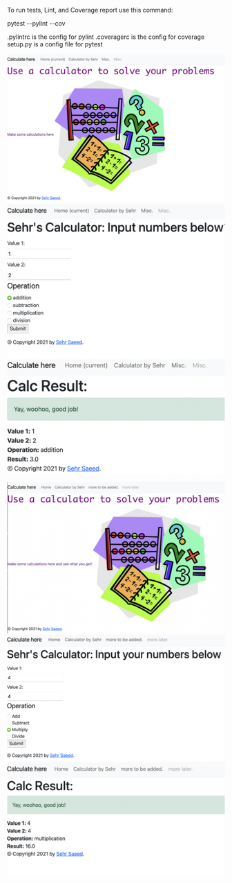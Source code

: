 
To run tests, Lint, and Coverage report use this command:

pytest  --pylint --cov

.pylintrc is the config for pylint
.coveragerc is the config for coverage
setup.py is a config file for pytest

![flash1](flash1.png)
![flash2](flash2.png)
![flash3](flash3.png)

![calc1](calc1.png)
![calc2](calc2.png)
![calc3](calc3.png)
